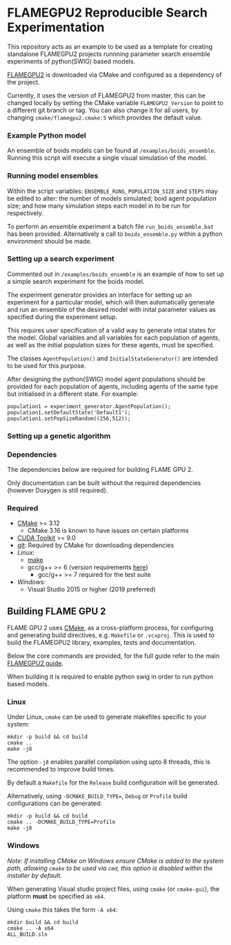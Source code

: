 # FLAMEGPU2 Reproducible Search Experimentation
This repository acts as an example to be used as a template for creating standalone FLAMEGPU2 projects runnning parameter search ensemble experiments of python(SWIG) based models.

[FLAMEGPU2](https://github.com/FLAMEGPU/FLAMEGPU2_dev) is downloaded via CMake and configured as a dependency of the project.

Currently, it uses the version of FLAMEGPU2 from master, this can be changed locally by setting the CMake variable `FLAMEGPU2_Version` to point to a different git branch or tag. You can also change it for all users, by changing `cmake/flamegpu2.cmake:5` which provides the default value.

### Example Python model

An ensemble of boids models can be found at `/examples/boids_ensemble`. Running this script will execute a single visual simulation of the model.

### Running model ensembles

Within the script variables: `ENSEMBLE_RUNS`, `POPULATION_SIZE` and `STEPS` may be edited to alter: the number of models simulated; boid agent population size; and how many simulation steps each model in to be run for respectively.

To perform an ensemble experiment a batch file `run_boids_ensemble.bat` has been provided. Alternatively a call to `boids_ensemble.py` within a python environment should be made.

### Setting up a search experiment

Commented out in  `/examples/boids_ensemble` is an example of how to set up a simple search experiment for the boids model. 

The experiment generator provides an interface for setting up an experiment for a particular model, which will then automatically generate and run an ensemble of the desired model with inital parameter values as specified during the experiment setup.

This requires user specification of a valid way to generate intial states for the model. Global variables and all variables for each population of agents, as well as the initial population sizes for these agents, must be specified.

The classes `AgentPopulation()` and `InitialStateGenerator()` are intended to be used for this purpose.

After designing the python(SWIG) model agent populations should be provided for each population of agents, including agents of the same type but initialised in a different state. For example:

```
population1 = experiment_generator.AgentPopulation();
population1.setDefaultState('Default1');
population1.setPopSizeRandom((256,512));
```

### Setting up a genetic algorithm

### Dependencies

The dependencies below are required for building FLAME GPU 2.

Only documentation can be built without the required dependencies (however Doxygen is still required).

### Required

* [CMake](https://cmake.org/) >= 3.12
  * CMake 3.16 is known to have issues on certain platforms
* [CUDA Toolkit](https://developer.nvidia.com/cuda-toolkit) >= 9.0
* [git](https://git-scm.com/): Required by CMake for downloading dependencies
* *Linux:*
  * [make](https://www.gnu.org/software/make/)
  * gcc/g++ >= 6 (version requirements [here](https://docs.nvidia.com/cuda/cuda-installation-guide-linux/index.html#system-requirements))
      * gcc/g++ >= 7 required for the test suite 
* *Windows:*
  * Visual Studio 2015 or higher (2019 preferred)


## Building FLAME GPU 2

FLAME GPU 2 uses [CMake](https://cmake.org/), as a cross-platform process, for configuring and generating build directives, e.g. `Makefile` or `.vcxproj`. This is used to build the FLAMEGPU2 library, examples, tests and documentation.

Below the core commands are provided, for the full guide refer to the main [FLAMEGPU2 guide](https://github.com/FLAMEGPU/FLAMEGPU2_dev/blob/master/README.md).

When building it is required to enable python swig in order to run python based models.

### Linux

Under Linux, `cmake` can be used to generate makefiles specific to your system:

```
mkdir -p build && cd build
cmake .. 
make -j8
```

The option `-j8` enables parallel compilation using upto 8 threads, this is recommended to improve build times.

By default a `Makefile` for the `Release` build configuration will be generated.

Alternatively, using `-DCMAKE_BUILD_TYPE=`, `Debug` or `Profile` build configurations can be generated:
 
```
mkdir -p build && cd build
cmake .. -DCMAKE_BUILD_TYPE=Profile
make -j8
```

### Windows

*Note: If installing CMake on Windows ensure CMake is added to the system path, allowing `cmake` to be used via `cmd`, this option is disabled within the installer by default.*

When generating Visual studio project files, using `cmake` (or `cmake-gui`), the platform **must** be specified as `x64`.

Using `cmake` this takes the form `-A x64`:

```
mkdir build && cd build
cmake .. -A x64
ALL_BUILD.sln
```